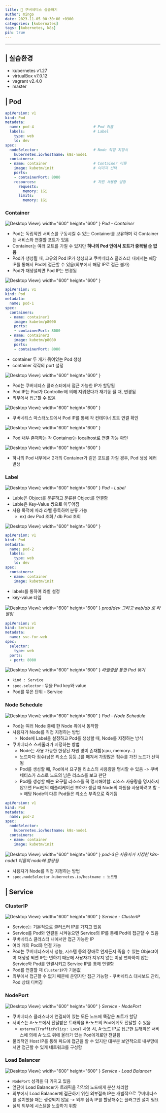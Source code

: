 ```yaml
---
title: 🎺 쿠버네티스 실습하기
author: mingo
date: 2023-11-05 00:30:00 +0900
categories: [kubernates]
tags: [kubernetes, k8s]
pin: true
---
```


----

## | 실습환경
 - kubernetes v1.27
 - virtualBox v7.0.12
 - vagrant v2.4.0
 - master

## | Pod
```yaml
apiVersion: v1
kind: Pod
metadata:
  name: pod-4                           # Pod 이름
  labels:                               # Label 
    type: web                           
    lo: dev  
spec:
  nodeSelector:                         # Node 직접 지정시
    kubernetes.io/hostname: k8s-node1   
  containers:
  - name: container                     # Container 이름
    image: kubetm/init                  # 이미지 선택
    ports:
    - containerPort: 8080               
    resources:                          # 자원 사용량 설정
      requests:
        memory: 1Gi
      limits:
        memory: 1Gi
```

### Container
![Desktop View](/assets/img/post/202311/12.png){: width="600" height="600" }
_Pod - Container_
- Pod는 독립적인 서비스를 구동시킬 수 있는 Container를 보유하며 각 Container는 서비스와 연결할 포트가 있음
- Container는 여러 포트를 가질 수 있지만 **하나의 Pod 안에서 포트가 중복될 순 없음**
- Pod가 생성될 때, 고유의 Pod IP가 생성되고 쿠버네티스 클러스터 내에서는 해당 IP를 통해서 Pod에 접근할 수 있음(외부에서 해당 IP로 접근 불가)
- Pod가 재생설되면 Pod IP는 변경됨

![Desktop View](/assets/img/post/202311/3.png){: width="600" height="600" }
```yaml
apiVersion: v1
kind: Pod
metadata:
  name: pod-1
spec:
  containers:
  - name: container1
    image: kubetm/p8000
    ports:
    - containerPort: 8000
  - name: container2
    image: kubetm/p8080
    ports:
    - containerPort: 8080
```
 - container 두 개가 묶여있는 Pod 생성
 - container 각각의 port 설정

![Desktop View](/assets/img/post/202311/4.png){: width="600" height="600" }
 - Pod는 쿠버네티스 클러스터에서 접근 가능한 IP가 할당됨
 - Pod IP는 Pod가 Controller에 의해 지워졌다가 재기동 될 때, 변경됨
 - 외부에서 접근할 수 없음

![Desktop View](/assets/img/post/202311/5.png){: width="600" height="600" }
 - 쿠버네티스 마스터노드에서 Pod IP를 통해 각 컨테이너 포트 연결 확인

![Desktop View](/assets/img/post/202311/6.png){: width="600" height="600" }
 - Pod 내부 존재하는 각 Container는 localhost로 연결 가능 확인

![Desktop View](/assets/img/post/202311/7.png){: width="600" height="600" }
 - 하나의 Pod 내부에서 2개의 Container가 같은 포트를 가질 경우, Pod 생성 에러 발생

### Label
![Desktop View](/assets/img/post/202311/13.png){: width="600" height="600" }
_Pod - Label_
- Lable은 Object를 분류하고 분류된 Object를 연결함
- Lable은 Key-Value 쌍으로 이루어짐
- 사용 목적에 따라 라벨 등록하여 분류 가능
  - ex) dev Pod 조회 / db Pod 조회

![Desktop View](/assets/img/post/202311/9.png){: width="600" height="600" }
```yaml
apiVersion: v1
kind: Pod
metadata:
  name: pod-2
  labels:
    type: web
    lo: dev
spec:
  containers:
  - name: container
    image: kubetm/init
```
 - labels를 통하여 라벨 설정
 - key-value 타입

![Desktop View](/assets/img/post/202311/16.png){: width="600" height="600" }
_prod/dev 그리고 web/db 로 라벨링_

```yaml
apiVersion: v1
kind: Service
metadata:
  name: svc-for-web
spec:
  selector:
    type: web
  ports:
  - port: 8080
```

![Desktop View](/assets/img/post/202311/17.png){: width="600" height="600" }
_라벨링을 통한 Pod 묶기_
 - `kind : Service`
 - `spec.selector` : 묶을 Pod key와 value
 - Pod를 묶은 단위 - Service

### Node Schedule
![Desktop View](/assets/img/post/202311/14.png){: width="600" height="600" }
_Pod - Node Schedule_
- Pod는 여러 Node 중에 한 Node 위에서 동작함
- 사용자가 Node를 직접 지정하는 방법
  - Node에 Label을 설정하고 Pod를 생성할 때, Node를 지정하는 방식
- 쿠버네티스 스케줄러가 지정하는 방법
  - Node는 사용 가능한 한정된 자원 양이 존재함(cpu, memory...)
  - 노드마다 점수(남은 리소스 등등..)를 매겨서 가장많은 점수를 가진 노드가 선택됨
  - Pod를 생성할 떄, Pod에서 요구될 리소스의 사용량을 명시할 수 있음 -> 쿠버네티스가 스스로 노드의 남은 리소스를 보고 판단
  - Pod를 생성할 때는 요구될 리소스를 꼭 명시해야함. 리소스 사용량을 명시하지 않으면 Pod안의 애플리케이션 부하가 생길 때 Node의 자원을 사용하려고 함 -> 해당 Node의 다른 Pod들은 리소스 부족으로 죽게됨

```yaml
apiVersion: v1
kind: Pod
metadata:
  name: pod-3
spec:
  nodeSelector:
    kubernetes.io/hostname: k8s-node1
  containers:
  - name: container
    image: kubetm/init
```
![Desktop View](/assets/img/post/202311/18.png){: width="600" height="600" }
_pod-3은 사용자가 지정한 k8s-node1 이름의 node에 할당됨_
 - 사용자가 Node를 직접 지정하는 방법
 - `spec.nodeSelector.kubernetes.io/hostname : 노드명`

## | Service

### ClusterIP
![Desktop View](/assets/img/post/202311/19.png){: width="600" height="600" }
_Service - ClusterIP_
 - Service는 기본적으로 클러스터 IP를 가지고 있음
 - Service를 Pod와 연결을 시켜놓으면 Service의 IP를 통해 Pod에 접근할 수 있음
 - 쿠버네티스 클러스터 내에서만 접근 가능한 IP
 - 여러 개의 Pod와 연결 가능
 - Pod는 쿠버네티스에서 성능, 시스템 등의 장애로 언제든지 죽을 수 있는 Object이며 재생성 되면 IP는 변하기 때문에 사용자가 지우지 않는 이상 변화하지 않는 Service와 Pod를 연결시키고 Service IP를 통해 연결함
 - Pod를 연결할 때 `ClusterIP`가 기본값
 - 외부에서 접근할 수 없기 때문에 운영자만 접근 가능함 - 쿠버네티스 대시보드 관리, Pod 상태 디버깅

### NodePort
![Desktop View](/assets/img/post/202311/20.png){: width="600" height="600" }
_Service - NodePort_
 - 쿠버네티스 클러스너에 연결되어 있는 모든 노드에 똑같은 포트가 할당
 - 서비스는 A-노드에서 전달받은 트래픽을 B-노드의 Pod에게도 전달할 수 있음
   - `externalTrafficPolicy: Local` 사용 시, A-노드 IP로 접근한 트래픽은 서비스에 의해 A-노드 위에 올라가 있는 Pod에게로만 전달됨
 - 물리적인 Host IP를 통해 파드에 접근을 할 수 있지만 대부분 보안적으로 내부망에서만 접근할 수 있게 네트워크를 구성함

### Load Balancer
![Desktop View](/assets/img/post/202311/21.png){: width="600" height="600" }
_Service - Load Balancer_
 - `NodePort` 성격을 다 가지고 있음
 - 앞단에 Load Balancer가 트래픽을 각각의 노드에게 분산 처리함
 - 외부에서 Load Balancer에 접근하기 위한 외부접속 IP는 개별적으로 쿠버네티스를 설치했을 때는 생성되지 않음 -> 외부 접속 IP를 할당해주는 플러그인 설치 필요
 - 실제 외부에 시스템을 노출하기 위함
